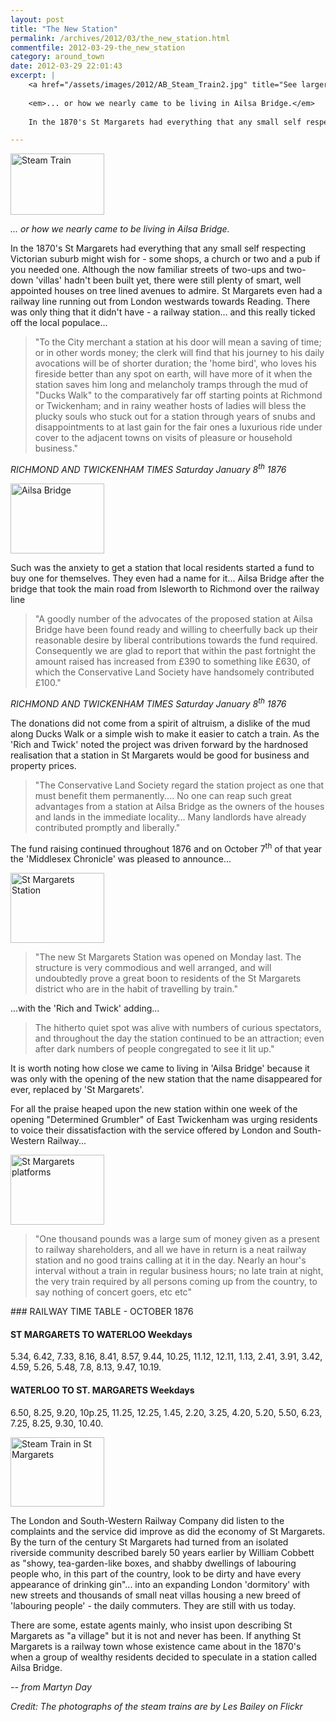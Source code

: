 ```yaml
---
layout: post
title: "The New Station"
permalink: /archives/2012/03/the_new_station.html
commentfile: 2012-03-29-the_new_station
category: around_town
date: 2012-03-29 22:01:43
excerpt: |
    <a href="/assets/images/2012/AB_Steam_Train2.jpg" title="See larger version of - Steam Train"><img src="/assets/images/2012/AB_Steam_Train2_thumb.jpg" width="150" height="98" alt="Steam Train" class="photo right" /></a>
    
    <em>... or how we nearly came to be living in Ailsa Bridge.</em>
    
    In the 1870's St Margarets had everything that any small self respecting Victorian suburb might wish for - some shops, a church or two and a pub if you needed one.  Although the now familiar streets of two-ups and two-down 'villas' hadn't been built yet, there were still plenty of smart, well appointed houses on tree lined avenues to admire. St Margarets even had a railway line running out from London westwards towards Reading. There was only thing that it didn't have - a railway station... and this really ticked off the local populace...

---
```


<a href="/assets/images/2012/AB_Steam_Train2.jpg" title="See larger version of - Steam Train"><img src="/assets/images/2012/AB_Steam_Train2_thumb.jpg" width="150" height="98" alt="Steam Train" class="photo right" /></a>

<em>... or how we nearly came to be living in Ailsa Bridge.</em>

In the 1870's St Margarets had everything that any small self respecting Victorian suburb might wish for - some shops, a church or two and a pub if you needed one. Although the now familiar streets of two-ups and two-down 'villas' hadn't been built yet, there were still plenty of smart, well appointed houses on tree lined avenues to admire. St Margarets even had a railway line running out from London westwards towards Reading. There was only thing that it didn't have - a railway station... and this really ticked off the local populace...

> "To the City merchant a station at his door will mean a saving of time; or in other words money; the clerk will find that his journey to his daily avocations will be of shorter duration; the 'home bird', who loves his fireside better than any spot on earth, will have more of it when the station saves him long and melancholy tramps through the mud of "Ducks Walk" to the comparatively far off starting points at Richmond or Twickenham; and in rainy weather hosts of ladies will bless the plucky souls who stuck out for a station through years of snubs and disappointments to at last gain for the fair ones a luxurious ride under cover to the adjacent towns on visits of pleasure or household business."

<cite>RICHMOND AND TWICKENHAM TIMES Saturday January 8<sup>th</sup> 1876</cite>

<a href="/assets/images/2012/AB_Ailsa_Bridge.jpg" title="See larger version of - Ailsa Bridge"><img src="/assets/images/2012/AB_Ailsa_Bridge_thumb.jpg" width="150" height="112" alt="Ailsa Bridge" class="photo right" /></a>

Such was the anxiety to get a station that local residents started a fund to buy one for themselves. They even had a name for it... Ailsa Bridge after the bridge that took the main road from Isleworth to Richmond over the railway line

> "A goodly number of the advocates of the proposed station at Ailsa Bridge have been found ready and willing to cheerfully back up their reasonable desire by liberal contributions towards the fund required. Consequently we are glad to report that within the past fortnight the amount raised has increased from £390 to something like £630, of which the Conservative Land Society have handsomely contributed £100."

<cite>RICHMOND AND TWICKENHAM TIMES Saturday January 8<sup>th</sup> 1876</cite>

The donations did not come from a spirit of altruism, a dislike of the mud along Ducks Walk or a simple wish to make it easier to catch a train. As the 'Rich and Twick' noted the project was driven forward by the hardnosed realisation that a station in St Margarets would be good for business and property prices.

> "The Conservative Land Society regard the station project as one that must benefit them permanently.... No one can reap such great advantages from a station at Ailsa Bridge as the owners of the houses and lands in the immediate locality... Many landlords have already contributed promptly and liberally."

The fund raising continued throughout 1876 and on October 7<sup>th</sup> of that year the 'Middlesex Chronicle' was pleased to announce...

<a href="/assets/images/2012/AB_St_Margarets_Station.jpg" title="See larger version of - St Margarets Station"><img src="/assets/images/2012/AB_St_Margarets_Station_thumb.jpg" width="150" height="112" alt="St Margarets Station" class="photo right" /></a>

> "The new St Margarets Station was opened on Monday last. The structure is very commodious and well arranged, and will undoubtedly prove a great boon to residents of the St Margarets district who are in the habit of travelling by train."

...with the 'Rich and Twick' adding...

> The hitherto quiet spot was alive with numbers of curious spectators, and throughout the day the station continued to be an attraction; even after dark numbers of people congregated to see it lit up."

It is worth noting how close we came to living in 'Ailsa Bridge' because it was only with the opening of the new station that the name disappeared for ever, replaced by 'St Margarets'.

For all the praise heaped upon the new station within one week of the opening "Determined Grumbler" of East Twickenham was urging residents to voice their dissatisfaction with the service offered by London and South-Western Railway...

<a href="/assets/images/2012/AB_St_Margarets_platforms.jpg" title="See larger version of - St Margarets platforms"><img src="/assets/images/2012/AB_St_Margarets_platforms_thumb.jpg" width="150" height="112" alt="St Margarets platforms" class="photo right" /></a>

> "One thousand pounds was a large sum of money given as a present to railway shareholders, and all we have in return is a neat railway station and no good trains calling at it in the day. Nearly an hour's interval without a train in regular business hours; no late train at night, the very train required by all persons coming up from the country, to say nothing of concert goers, etc etc"

<div markdown="1" class="letter">
### RAILWAY TIME TABLE - OCTOBER 1876

#### ST MARGARETS TO WATERLOO Weekdays

5.34, 6.42, 7.33, 8.16, 8.41, 8.57, 9.44, 10.25, 11.12, 12.11, 1.13, 2.41, 3.91, 3.42, 4.59, 5.26, 5.48, 7.8, 8.13, 9.47, 10.19.

#### WATERLOO TO ST. MARGARETS Weekdays

6.50, 8.25, 9.20, 10p.25, 11.25, 12.25, 1.45, 2.20, 3.25, 4.20, 5.20, 5.50, 6.23, 7.25, 8.25, 9.30, 10.40.

</div>
<a href="/assets/images/2012/AB_Steam_Train_in_St_Margarets.jpg" title="See larger version of - Steam Train in St Margarets"><img src="/assets/images/2012/AB_Steam_Train_in_St_Margarets_thumb.jpg" width="150" height="111" alt="Steam Train in St Margarets" class="photo right" /></a>

The London and South-Western Railway Company did listen to the complaints and the service did improve as did the economy of St Margarets. By the turn of the century St Margarets had turned from an isolated riverside community described barely 50 years earlier by William Cobbett as "showy, tea-garden-like boxes, and shabby dwellings of labouring people who, in this part of the country, look to be dirty and have every appearance of drinking gin"... into an expanding London 'dormitory' with new streets and thousands of small neat villas housing a new breed of 'labouring people' - the daily commuters. They are still with us today.

There are some, estate agents mainly, who insist upon describing St Margarets as "a village" but it is not and never has been. If anything St Margarets is a railway town whose existence came about in the 1870's when a group of wealthy residents decided to speculate in a station called Ailsa Bridge.

<cite>-- from Martyn Day</cite>

*Credit: The photographs of the steam trains are by Les Bailey on Flickr*
